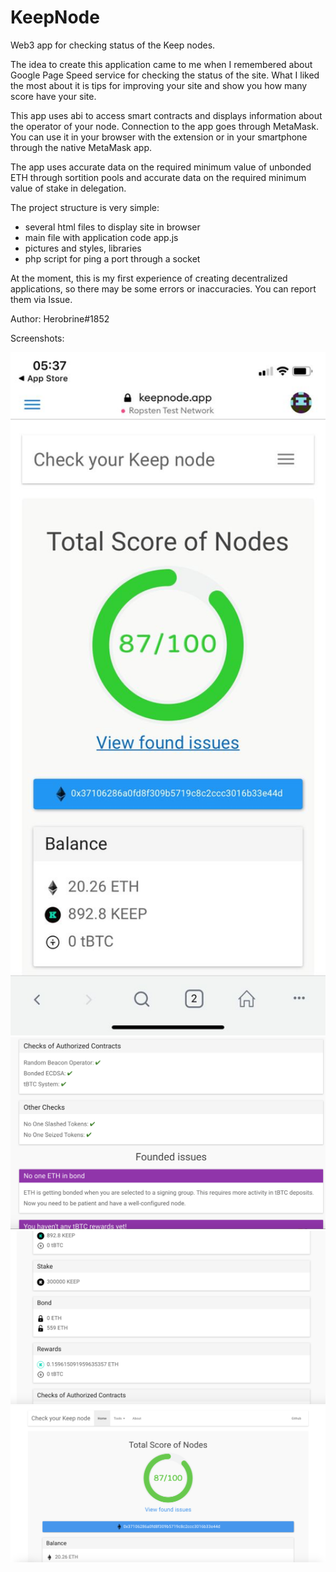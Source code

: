 # KeepNode
Web3 app for checking status of the Keep nodes.

The idea to create this application came to me when I remembered about Google Page Speed service for checking the status of the site. What I liked the most about it is tips for improving your site and show you how many score have your site.

This app uses abi to access smart contracts and displays information about the operator of your node. Connection to the app goes through MetaMask. You can use it in your browser with the extension or in your smartphone through the native MetaMask app.

The app uses accurate data on the required minimum value of unbonded ETH through sortition pools and accurate data on the required minimum value of stake in delegation.

The project structure is very simple:
- several html files to display site in browser
- main file with application code app.js
- pictures and styles, libraries
- php script for ping a port through a socket

At the moment, this is my first experience of creating decentralized applications, so there may be some errors or inaccuracies. You can report them via Issue.

Author: Herobrine#1852

Screenshots:

<img src="img/screenshots/screen4.png?raw=true" width="600"/><br>
<img src="img/screenshots/screen3.png?raw=true" width="600"/><br>
<img src="img/screenshots/screen2.png?raw=true" width="600"/><br>
<img src="img/screenshots/screen1.png?raw=true" width="600"/><br>
